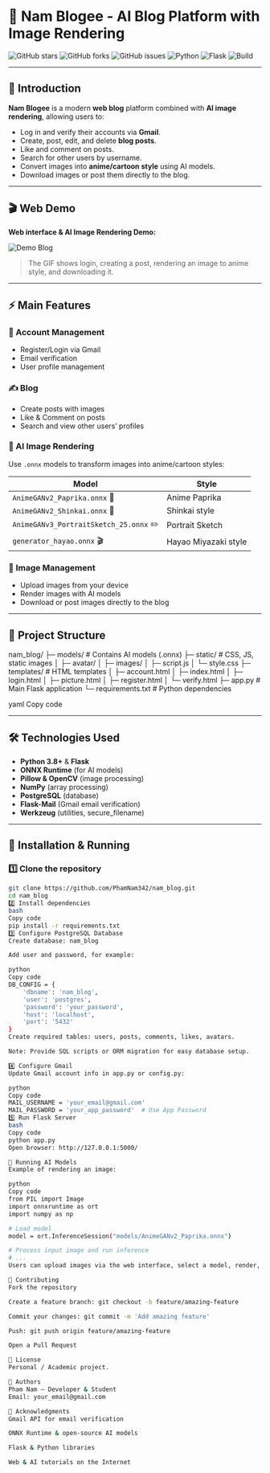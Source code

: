 # 🌟 Nam Blogee - AI Blog Platform with Image Rendering

![GitHub stars](https://img.shields.io/github/stars/PhamNam342/nam_blog?style=social)
![GitHub forks](https://img.shields.io/github/forks/PhamNam342/nam_blog?style=social)
![GitHub issues](https://img.shields.io/github/issues/PhamNam342/nam_blog)
![Python](https://img.shields.io/badge/python-3.11-blue)
![Flask](https://img.shields.io/badge/flask-2.3-lightgrey)
![Build](https://img.shields.io/badge/build-passing-brightgreen)

---

## 📝 Introduction
**Nam Blogee** is a modern **web blog** platform combined with **AI image rendering**, allowing users to:

- Log in and verify their accounts via **Gmail**.  
- Create, post, edit, and delete **blog posts**.  
- Like and comment on posts.  
- Search for other users by username.  
- Convert images into **anime/cartoon style** using AI models.  
- Download images or post them directly to the blog.  

---

## 🎬 Web Demo
**Web interface & AI Image Rendering Demo:**

![Demo Blog](https://user-images.githubusercontent.com/yourusername/demo-blog.gif)

> The GIF shows login, creating a post, rendering an image to anime style, and downloading it.

---

## ⚡ Main Features

### 👤 Account Management
- Register/Login via Gmail  
- Email verification  
- User profile management  

### ✍️ Blog
- Create posts with images  
- Like & Comment on posts  
- Search and view other users’ profiles  

### 🎨 AI Image Rendering
Use `.onnx` models to transform images into anime/cartoon styles:

| Model | Style |
|-------|-------|
| `AnimeGANv2_Paprika.onnx` 🌸 | Anime Paprika |
| `AnimeGANv2_Shinkai.onnx` 🌊 | Shinkai style |
| `AnimeGANv3_PortraitSketch_25.onnx` ✏️ | Portrait Sketch |
| `generator_hayao.onnx` 🎬 | Hayao Miyazaki style |

### 💾 Image Management
- Upload images from your device  
- Render images with AI models  
- Download or post images directly to the blog  

---

## 📂 Project Structure
nam_blog/
├─ models/ # Contains AI models (.onnx)
├─ static/ # CSS, JS, static images
│ ├─ avatar/
│ ├─ images/
│ ├─ script.js
│ └─ style.css
├─ templates/ # HTML templates
│ ├─ account.html
│ ├─ index.html
│ ├─ login.html
│ ├─ picture.html
│ ├─ register.html
│ └─ verify.html
├─ app.py # Main Flask application
└─ requirements.txt # Python dependencies

yaml
Copy code

---

## 🛠️ Technologies Used
- **Python 3.8+** & **Flask**  
- **ONNX Runtime** (for AI models)  
- **Pillow & OpenCV** (image processing)  
- **NumPy** (array processing)  
- **PostgreSQL** (database)  
- **Flask-Mail** (Gmail email verification)  
- **Werkzeug** (utilities, secure_filename)  

---

## 🚀 Installation & Running

### 1️⃣ Clone the repository
```bash
git clone https://github.com/PhamNam342/nam_blog.git
cd nam_blog
2️⃣ Install dependencies
bash
Copy code
pip install -r requirements.txt
3️⃣ Configure PostgreSQL Database
Create database: nam_blog

Add user and password, for example:

python
Copy code
DB_CONFIG = {
    'dbname': 'nam_blog',
    'user': 'postgres',
    'password': 'your_password',
    'host': 'localhost',
    'port': '5432'
}
Create required tables: users, posts, comments, likes, avatars.

Note: Provide SQL scripts or ORM migration for easy database setup.

4️⃣ Configure Gmail
Update Gmail account info in app.py or config.py:

python
Copy code
MAIL_USERNAME = 'your_email@gmail.com'
MAIL_PASSWORD = 'your_app_password'  # Use App Password
5️⃣ Run Flask Server
bash
Copy code
python app.py
Open browser: http://127.0.0.1:5000/

🔧 Running AI Models
Example of rendering an image:

python
Copy code
from PIL import Image
import onnxruntime as ort
import numpy as np

# Load model
model = ort.InferenceSession("models/AnimeGANv2_Paprika.onnx")

# Process input image and run inference
# ...
Users can upload images via the web interface, select a model, render, and download or post the result.

🤝 Contributing
Fork the repository

Create a feature branch: git checkout -b feature/amazing-feature

Commit your changes: git commit -m 'Add amazing feature'

Push: git push origin feature/amazing-feature

Open a Pull Request

📄 License
Personal / Academic project.

👥 Authors
Pham Nam – Developer & Student
Email: your_email@gmail.com

🙏 Acknowledgments
Gmail API for email verification

ONNX Runtime & open-source AI models

Flask & Python libraries

Web & AI tutorials on the Internet
